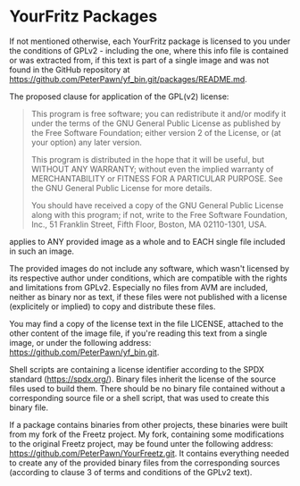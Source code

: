 # YourFritz Packages

If not mentioned otherwise, each YourFritz package is licensed to you under the conditions of GPLv2 - including the one, where this info file is contained or was extracted from, if this text is part of a single image and was not found in the GitHub repository at https://github.com/PeterPawn/yf_bin.git/packages/README.md.

The proposed clause for application of the GPL(v2) license:

> This program is free software; you can redistribute it and/or modify it under the terms of the GNU General Public License as published by the Free Software Foundation; either version 2 of the License, or (at your option) any later version.
>
> This program is distributed in the hope that it will be useful, but WITHOUT ANY WARRANTY; without even the implied warranty of MERCHANTABILITY or FITNESS FOR A PARTICULAR PURPOSE. See the GNU General Public License for more details.
>
> You should have received a copy of the GNU General Public License along with this program; if not, write to the Free Software Foundation, Inc., 51 Franklin Street, Fifth Floor, Boston, MA  02110-1301, USA.

applies to ANY provided image as a whole and to EACH single file included in such an image.

The provided images do not include any software, which wasn't licensed by its respective author under conditions, which are compatible with the rights and limitations from GPLv2. Especially no files from AVM are included, neither as binary nor as text, if these files were not published with a license (explicitely or implied) to copy and distribute these files.

You may find a copy of the license text in the file LICENSE, attached to the other content of the image file, if you're reading this text from a single image, or under the following address: https://github.com/PeterPawn/yf_bin.git.

Shell scripts are containing a license identifier according to the SPDX standard (https://spdx.org/). Binary files inherit the license of the source files used to build them. There should be no binary file contained without a corresponding source file or a shell script, that was used to create this binary file.

If a package contains binaries from other projects, these binaries were built from my fork of the Freetz project. My fork, containing some modifications to the original Freetz project, may be found unter the following address: https://github.com/PeterPawn/YourFreetz.git. It contains everything needed to create any of the provided binary files from the corresponding sources (according to clause 3 of terms and conditions of the GPLv2 text).
